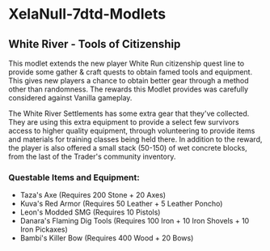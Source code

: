 # XelaNull-7dtd-Modlets

## White River - Tools of Citizenship

This modlet extends the new player White Run citizenship quest line to provide some gather & craft quests to obtain famed tools and equipment. This gives new players a chance to obtain better gear through a method other than randomness. The rewards this Modlet provides was carefully considered against Vanilla gameplay.

The White River Settlements has some extra gear that they've collected. They are using this extra equipment to provide a select few survivors access to higher quality equipment, through volunteering to provide items and materials for training classes being held there. In addition to the reward, the player is also offered a small stack (50-150) of wet concrete blocks, from the last of the Trader's community inventory.

### Questable Items and Equipment:

- Taza's Axe (Requires 200 Stone + 20 Axes)
- Kuva's Red Armor (Requires 50 Leather + 5 Leather Poncho)
- Leon's Modded SMG (Requires 10 Pistols)
- Danara's Flaming Dig Tools (Requires 100 Iron + 10 Iron Shovels + 10 Iron Pickaxes)
- Bambi's Killer Bow (Requires 400 Wood + 20 Bows)
